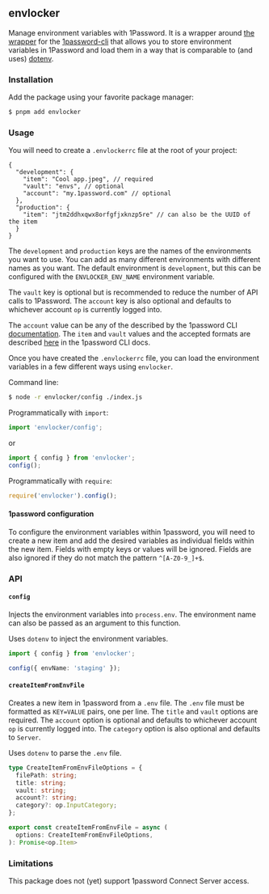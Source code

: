 ## envlocker

Manage environment variables with 1Password. It is a wrapper around
[the wrapper](https://github.com/1Password/op-js) for the
[1password-cli](https://developer.1password.com/docs/cli/get-started/)
that allows you to store environment variables in 1Password and load them in a
way that is comparable to (and uses)
[dotenv](https://github.com/motdotla/dotenv).

### Installation

Add the package using your favorite package manager:

```bash
$ pnpm add envlocker
```

### Usage

You will need to create a `.envlockerrc` file at the root of your project:

```jsonc
{
  "development": {
    "item": "Cool app.jpeg", // required
    "vault": "envs", // optional
    "account": "my.1password.com" // optional
  },
  "production": {
    "item": "jtm2ddhxqwx8orfgfjxknzp5re" // can also be the UUID of the item
  }
}
```

The `development` and `production` keys are the names of the environments you
want to use. You can add as many different environments with different names as
you want. The default environment is `development`, but this can be configured
with the `ENVLOCKER_ENV_NAME` environment variable.

The `vault` key is optional but is recommended to reduce the number of
API calls to 1Password. The `account` key is also optional and defaults to
whichever account `op` is currently logged into.

The `account` value can be any of the described by the 1password CLI
[documentation](https://github.com/motdotla/dotenv). The `item` and `vault`
values and the accepted formats are described
[here](https://developer.1password.com/docs/cli/reference/management-commands/item)
in the 1password CLI docs.

Once you have created the `.envlockerrc` file, you can load the environment
variables in a few different ways using `envlocker`.

Command line:

```bash
$ node -r envlocker/config ./index.js
```

Programmatically with `import`:

```ts
import 'envlocker/config';
```

or

```ts
import { config } from 'envlocker';
config();
```

Programmatically with `require`:

```ts
require('envlocker').config();
```

#### 1password configuration

To configure the environment variables within 1password, you will need to create
a new item and add the desired variables as individual fields within the new
item. Fields with empty keys or values will be ignored. Fields are also ignored
if they do not match the pattern `^[A-Z0-9_]+$`.

### API

#### `config`

Injects the environment variables into `process.env`. The environment name can
also be passed as an argument to this function.

Uses `dotenv` to inject the environment variables.

```ts
import { config } from 'envlocker';

config({ envName: 'staging' });
```

#### `createItemFromEnvFile`

Creates a new item in 1password from a `.env` file. The `.env` file must be
formatted as `KEY=VALUE` pairs, one per line. The `title` and `vault` options
are required. The `account` option is optional and defaults to whichever account
`op` is currently logged into. The `category` option is also optional and
defaults to `Server`.

Uses `dotenv` to parse the `.env` file.

```ts
type CreateItemFromEnvFileOptions = {
  filePath: string;
  title: string;
  vault: string;
  account?: string;
  category?: op.InputCategory;
};

export const createItemFromEnvFile = async (
  options: CreateItemFromEnvFileOptions,
): Promise<op.Item>
```

### Limitations

This package does not (yet) support 1password Connect Server access.
